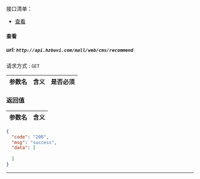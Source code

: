 接口清单：
- [查看](#查看)


#### 查看

##### url: `http://api.hzbuvi.com/mall/web/cms/recommend`
请求方式 : `GET`

参数名    | 含义    | 是否必须
-------|--------|-----

###  返回值

参数名  | 含义
-------------|-------------

```json
{
  "code": "200",
  "msg": "success",
  "data": [
   
  ]
}
```

----------------------------------------


